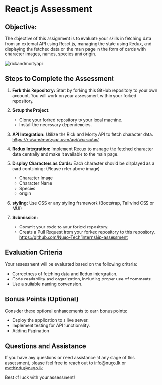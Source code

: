 # React.js Assessment

## Objective:

The objective of this assignment is to evaluate your skills in fetching data from an external API using React.js, managing the state using Redux, and displaying the fetched data on the main page in the form of cards with character images, names, species and origin.

![rickandmortyapi](https://github.com/Nugo-Tech/internship-assessment/assets/64253644/6ec4daaa-0b2e-4e51-994d-676f887123ca)

## Steps to Complete the Assessment

1. **Fork this Repository:** Start by forking this GitHub repository to your own account. You will work on your assessment within your forked repository.

2. **Setup the Project:**

   - Clone your forked repository to your local machine.
   - Install the necessary dependencies.

3. **API Integration:** Utilize the Rick and Morty API to fetch character data. https://rickandmortyapi.com/api/character/

4. **Redux Integration:** Implement Redux to manage the fetched character data centrally and make it available to the main page.

5. **Display Characters as Cards:** Each character should be displayed as a card containing: (Please refer above image)

   - Character Image
   - Character Name
   - Species
   - origin

6. **styling:** Use CSS or any styling framework (Bootstrap, Tailwind CSS or MUI)

7. **Submission:**
   - Commit your code to your forked repository.
   - Create a Pull Request from your forked repository to this repository. https://github.com/Nugo-Tech/internship-assessment

## Evaluation Criteria

Your assessment will be evaluated based on the following criteria:

- Correctness of fetching data and Redux intergration.
- Code readability and organization, including proper use of comments.
- Use a suitable naming convension.

## Bonus Points (Optional)

Consider these optional enhancements to earn bonus points:

- Deploy the application to a live server.
- Implement testing for API functionality.
- Adding Pagination

## Questions and Assistance

If you have any questions or need assistance at any stage of this assessment, please feel free to reach out to info@nugo.lk or methindu@nugo.lk

Best of luck with your assessment!
